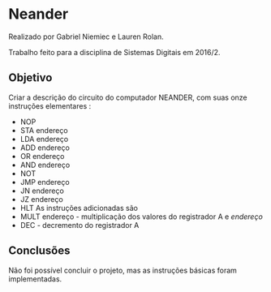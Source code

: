 # Neander
Realizado por Gabriel Niemiec e Lauren Rolan.

Trabalho feito para a disciplina de Sistemas Digitais em 2016/2.

## Objetivo
Criar a descrição do circuito do computador NEANDER, com suas onze instruções elementares :
 * NOP
 * STA endereço
 * LDA endereço
 * ADD endereço
 * OR endereço
 * AND endereço
 * NOT
 * JMP endereço
 * JN endereço
 * JZ endereço
 * HLT
As instruções adicionadas são
 * MULT endereço - multiplicação dos valores do registrador A e _endereço_ 
 * DEC - decremento do registrador A

## Conclusões
Não foi possível concluir o projeto, mas as instruções básicas foram implementadas.
